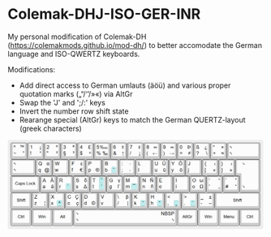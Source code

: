# Colemak-DHJ-ISO-GER-INR
My personal modification of Colemak-DH (https://colemakmods.github.io/mod-dh/) to better accomodate the German language and ISO-QWERTZ keyboards.

Modifications:
- Add direct access to German umlauts (äöü) and various proper quotation marks („“/‘’/»«) via AltGr
- Swap the 'J' and ';/:' keys
- Invert the number row shift state
- Rearange special (AltGr) keys to match the German QUERTZ-layout (greek characters)

![image](https://github.com/Zytrel/Colemak-DHJ-ISO-GER-INR/blob/7e66f98aa97bce66f52ff00e4b65542e1ece802b/colemak_dhj_iso_ger_inr.png)
